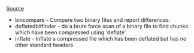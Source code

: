 [Source](http://code.google.com/p/adqmisc/source/browse/trunk/bintools)

  * bincompare - Compare two binary files and report differences.
  * deflatedbitfinder - do a brute force scan of a binary file to find chunks which have been compressed using 'deflate'.
  * inflate - Inflate a compressed file which has been deflated but has no other standard headers.